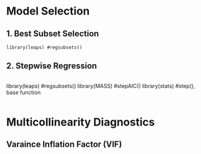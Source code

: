# Model Selection

## 1. Best Subset Selection
```
library(leaps) #regsubsets()
```
## 2. Stepwise Regression
```
```
library(leaps) #regsubsets()
library(MASS) #stepAIC()
library(stats) #step(), base function
```
```

# Multicollinearity Diagnostics

## Varaince Inflation Factor (VIF)



 
